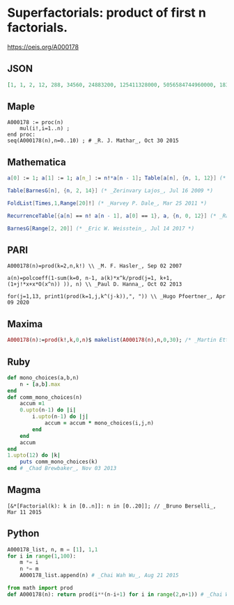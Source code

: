# Superfactorials: product of first n factorials\.
https://oeis.org/A000178
## JSON
```JSON
[1, 1, 2, 12, 288, 34560, 24883200, 125411328000, 5056584744960000, 1834933472251084800000, 6658606584104736522240000000, 265790267296391946810949632000000000, 127313963299399416749559771247411200000000000, 792786697595796795607377086400871488552960000000000000]
```
## Maple
```Maple
A000178 := proc(n)
    mul(i!,i=1..n) ;
end proc:
seq(A000178(n),n=0..10) ; # _R. J. Mathar_, Oct 30 2015
```
## Mathematica
```Mathematica
a[0] := 1; a[1] := 1; a[n_] := n!*a[n - 1]; Table[a[n], {n, 1, 12}] (* _Stefan Steinerberger_, Mar 10 2006 *)
```
```Mathematica
Table[BarnesG[n], {n, 2, 14}] (* _Zerinvary Lajos_, Jul 16 2009 *)
```
```Mathematica
FoldList[Times,1,Range[20]!] (* _Harvey P. Dale_, Mar 25 2011 *)
```
```Mathematica
RecurrenceTable[{a[n] == n! a[n - 1], a[0] == 1}, a, {n, 0, 12}] (* _Ray Chandler_, Jul 30 2015 *)
```
```Mathematica
BarnesG[Range[2, 20]] (* _Eric W. Weisstein_, Jul 14 2017 *)
```
## PARI
```PARI
A000178(n)=prod(k=2,n,k!) \\ _M. F. Hasler_, Sep 02 2007
```
```PARI
a(n)=polcoeff(1-sum(k=0, n-1, a(k)*x^k/prod(j=1, k+1, (1+j!*x+x*O(x^n)) )), n) \\ _Paul D. Hanna_, Oct 02 2013
```
```PARI
for(j=1,13, print1(prod(k=1,j,k^(j-k)),", ")) \\ _Hugo Pfoertner_, Apr 09 2020
```
## Maxima
```Maxima
A000178(n):=prod(k!,k,0,n)$ makelist(A000178(n),n,0,30); /* _Martin Ettl_, Oct 23 2012 */
```
## Ruby
```Ruby
def mono_choices(a,b,n)
    n - [a,b].max
end
def comm_mono_choices(n)
    accum =1
    0.upto(n-1) do |i|
        i.upto(n-1) do |j|
            accum = accum * mono_choices(i,j,n)
        end
    end
    accum
end
1.upto(12) do |k|
    puts comm_mono_choices(k)
end # _Chad Brewbaker_, Nov 03 2013
```
## Magma
```Magma
[&*[Factorial(k): k in [0..n]]: n in [0..20]]; // _Bruno Berselli_, Mar 11 2015
```
## Python
```Python
A000178_list, n, m = [1], 1,1
for i in range(1,100):
    m *= i
    n *= m
    A000178_list.append(n) # _Chai Wah Wu_, Aug 21 2015
```
```Python
from math import prod
def A000178(n): return prod(i**(n-i+1) for i in range(2,n+1)) # _Chai Wah Wu_, Nov 26 2023
```
